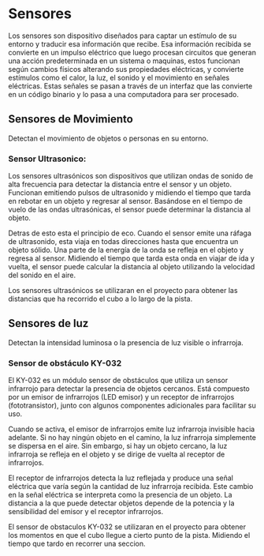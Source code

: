 # Sensores

Los sensores son dispositivo diseñados para captar un estímulo de su entorno y traducir esa información que recibe. Esa información recibida se convierte en un impulso eléctrico que luego procesan circuitos que generan una acción predeterminada en un sistema o maquinas, estos funcionan según cambios físicos alterando sus propiedades eléctricas, y convierte estímulos como el calor, la luz, el sonido y el movimiento en señales eléctricas. Estas señales se pasan a través de un interfaz que las convierte en un código binario y lo pasa a una computadora para ser procesado.

## Sensores de Movimiento

Detectan el movimiento de objetos o personas en su entorno.


### Sensor Ultrasonico:

Los sensores ultrasónicos son dispositivos que utilizan ondas de sonido de alta frecuencia para detectar la distancia entre el sensor y un objeto. Funcionan emitiendo pulsos de ultrasonido y midiendo el tiempo que tarda en rebotar en un objeto y regresar al sensor. Basándose en el tiempo de vuelo de las ondas ultrasónicas, el sensor puede determinar la distancia al objeto.

Detras de esto esta el principio de eco. Cuando el sensor emite una ráfaga de ultrasonido, esta viaja en todas direcciones hasta que encuentra un objeto sólido. Una parte de la energía de la onda se refleja en el objeto y regresa al sensor. Midiendo el tiempo que tarda esta onda en viajar de ida y vuelta, el sensor puede calcular la distancia al objeto utilizando la velocidad del sonido en el aire.

Los sensores ultrasónicos se utilizaran en el proyecto para obtener las distancias que ha recorrido el cubo a lo largo de la pista.

## Sensores de luz

Detectan la intensidad luminosa o la presencia de luz visible o infrarroja.

### Sensor de obstáculo KY-032

El KY-032 es un módulo sensor de obstáculos que utiliza un sensor infrarrojo para detectar la presencia de objetos cercanos. Está compuesto por un emisor de infrarrojos (LED emisor) y un receptor de infrarrojos (fototransistor), junto con algunos componentes adicionales para facilitar su uso.

Cuando se activa, el emisor de infrarrojos emite luz infrarroja invisible hacia adelante. Si no hay ningún objeto en el camino, la luz infrarroja simplemente se dispersa en el aire. Sin embargo, si hay un objeto cercano, la luz infrarroja se refleja en el objeto y se dirige de vuelta al receptor de infrarrojos.

El receptor de infrarrojos detecta la luz reflejada y produce una señal eléctrica que varía según la cantidad de luz infrarroja recibida. Este cambio en la señal eléctrica se interpreta como la presencia de un objeto. La distancia a la que puede detectar objetos depende de la potencia y la sensibilidad del emisor y el receptor infrarrojos.

El sensor de obstaculos KY-032 se utilizaran en el proyecto para obtener los momentos en que el cubo llegue a cierto punto de la pista. Midiendo el tiempo que tardo en recorrer una seccion.